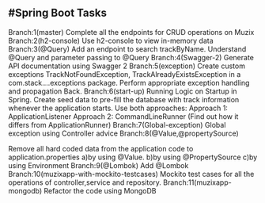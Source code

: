 #Spring Boot Tasks
----------
Branch:1(master)
  Complete all the endpoints for CRUD operations on Muzix
Branch:2(h2-console) 
  Use h2-console to view in-memory data
Branch:3(@Query)
  Add an endpoint to search trackByName. Understand @Query and parameter passing to @Query
Branch:4(Swagger-2)
  Generate API documentation using Swagger 2
Branch:5(exception)
  Create custom exceptions TrackNotFoundException, TrackAlreadyExistsException in a
com.stack....exceptions package. Perform appropriate exception handling and propagation
Back.
Branch:6(start-up)
  Running Logic on Startup in Spring. Create seed data to pre-fill the database with track
information whenever the application starts. Use both approaches:
Approach 1: ApplicationListener<ContextRefreshedEvent>
Approach 2: CommandLineRunner (Find out how it differs from ApplicationRunner)
Branch:7(Global-exception)
    Global exception using Controller advice
Branch:8(@Value,@propertySource)
 
  Remove all hard coded data from the application code to application.properties
a)by using @Value.
b)by using @PropertySource
c)by using Environment
Branch:9(@Lombok)
  Add @Lombok
Branch:10(muzixapp-with-mockito-testcases)
  Mockito test cases for all the operations of controller,service and repository.
Branch:11(muzixapp-mongodb)
  Refactor the code using MongoDB
